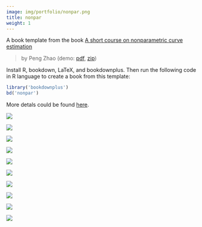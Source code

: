 ```yaml
---
image: img/portfolio/nonpar.png
title: nonpar
weight: 1
---
```


A book template from the book [A short course on nonparametric curve estimation](https://bookdown.org/egarpor/nonpar-eafit/)

> by Peng Zhao (demo: [pdf](https://github.com/pzhaonet/bookdownplus/raw/master/inst2/nonpar/showcase/nonpar.pdf), [zip](https://github.com/pzhaonet/bookdownplus/raw/master/inst/templates/nonpar.zip))

<!--more-->

Install R, bookdown, LaTeX, and bookdownplus. Then run the following code in R language to create a book from this template:

```r
library('bookdownplus')
bd('nonpar')
```

More detals could be found [here](https://github.com/pzhaonet/bookdownplus).
<p><a href="https://github.com/pzhaonet/bookdownplus/raw/master/inst2/nonpar/showcase/cover.png"><img class = "jf-image-shadow" src="https://github.com/pzhaonet/bookdownplus/raw/master/inst2/nonpar/showcase/cover.png" /></a></p>
<p><a href="https://github.com/pzhaonet/bookdownplus/raw/master/inst2/nonpar/showcase/nonpar10.png"><img class = "jf-image-shadow" src="https://github.com/pzhaonet/bookdownplus/raw/master/inst2/nonpar/showcase/nonpar10.png" /></a></p>
<p><a href="https://github.com/pzhaonet/bookdownplus/raw/master/inst2/nonpar/showcase/nonpar11.png"><img class = "jf-image-shadow" src="https://github.com/pzhaonet/bookdownplus/raw/master/inst2/nonpar/showcase/nonpar11.png" /></a></p>
<p><a href="https://github.com/pzhaonet/bookdownplus/raw/master/inst2/nonpar/showcase/nonpar12.png"><img class = "jf-image-shadow" src="https://github.com/pzhaonet/bookdownplus/raw/master/inst2/nonpar/showcase/nonpar12.png" /></a></p>
<p><a href="https://github.com/pzhaonet/bookdownplus/raw/master/inst2/nonpar/showcase/nonpar13.png"><img class = "jf-image-shadow" src="https://github.com/pzhaonet/bookdownplus/raw/master/inst2/nonpar/showcase/nonpar13.png" /></a></p>
<p><a href="https://github.com/pzhaonet/bookdownplus/raw/master/inst2/nonpar/showcase/nonpar15.png"><img class = "jf-image-shadow" src="https://github.com/pzhaonet/bookdownplus/raw/master/inst2/nonpar/showcase/nonpar15.png" /></a></p>
<p><a href="https://github.com/pzhaonet/bookdownplus/raw/master/inst2/nonpar/showcase/nonpar17.png"><img class = "jf-image-shadow" src="https://github.com/pzhaonet/bookdownplus/raw/master/inst2/nonpar/showcase/nonpar17.png" /></a></p>
<p><a href="https://github.com/pzhaonet/bookdownplus/raw/master/inst2/nonpar/showcase/nonpar3.png"><img class = "jf-image-shadow" src="https://github.com/pzhaonet/bookdownplus/raw/master/inst2/nonpar/showcase/nonpar3.png" /></a></p>
<p><a href="https://github.com/pzhaonet/bookdownplus/raw/master/inst2/nonpar/showcase/nonpar7.png"><img class = "jf-image-shadow" src="https://github.com/pzhaonet/bookdownplus/raw/master/inst2/nonpar/showcase/nonpar7.png" /></a></p>
<p><a href="https://github.com/pzhaonet/bookdownplus/raw/master/inst2/nonpar/showcase/nonpar9.png"><img class = "jf-image-shadow" src="https://github.com/pzhaonet/bookdownplus/raw/master/inst2/nonpar/showcase/nonpar9.png" /></a></p>
